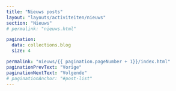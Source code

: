 ```yaml
---
title: "Nieuws posts"
layout: "layouts/activiteiten/nieuws"
section: "Nieuws"
# permalink: "nieuws.html"

pagination:
  data: collections.blog
  size: 4

permalink: "nieuws/{{ pagination.pageNumber + 1}}/index.html"
paginationPrevText: "Vorige"
paginationNextText: "Volgende"
# paginationAnchor: "#post-list"
---
```

